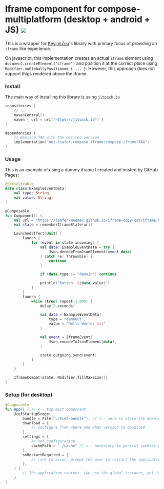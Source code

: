 # Iframe component for compose-multiplatform (desktop + android + JS) [![](https://jitpack.io/v/net.lsafer/compose-iframe.svg)](https://jitpack.io/#net.lsafer/compose-iframe)

This is a wrapper for [KevinnZou](https://github.com/KevinnZou/compose-webview-multiplatform)'s
library with primary focus of providing an `iframe` like experience.

On javascript, this implementation creates an actual `iframe`
element using `document.createElement("iframe")` and position it
at the correct place using `Modifier.onGloballyPositioned { ... }`.
However, this approach does not support thigs rendered above the
iframe.

### Install

The main way of installing this library is
using `jitpack.io`

```kts
repositories {
    // ...
    mavenCentral()
    maven { url = uri("https://jitpack.io") }
}

dependencies {
    // Replace TAG with the desired version
    implementation("net.lsafer.compose-iframe:compose-iframe:TAG")
}
```

### Usage

This is an example of using a dummy iframe I created and hosted by GitHub Pages:

```kotlin
@Serializable
data class ExampleEventData(
    val type: String,
    val value: String,
)

@Composable
fun Component() {
    val url = "https://lsafer-meemer.github.io/iframe-copy-cat/iframe.html"
    val state = rememberIframeState(url)

    LaunchedEffect(Unit) {
        launch {
            for (event in state.incoming) {
                val data: ExampleEventData = try {
                    Json.decodeFromJsonElement(event.data)
                } catch (e: Throwable) {
                    continue
                }

                if (data.type != "demoIn") continue

                println("Gotten: ${data.value}")
            }
        }
        launch {
            while (true) repeat(1_000) {
                delay(2.seconds)

                val data = ExampleEventData(
                    type = "demoOut",
                    value = "Hello World: $it"
                )

                val event = IframeEvent(
                    Json.encodeToJsonElement(data),
                )

                state.outgoing.send(event)
            }
        }
    }

    IframeCompat(state, Modifier.fillMaxSize())
}
```

### Setup (for desktop)

```kotlin
@Composable
fun App() { // <-- top most component
    JcefStartupScope(
        bundle = File("./kcef-bundle"), // <-- were to store the downloaded cef bundle
        download = {
            // configure from where and what version to download
        },
        settings = {
            // cef configuration
            cachePath = "./cache" // <-- necessary to persist cookies and localStorage
        },
        onRestartRequired = {
            // rare to occur. prompt the user to restart the application when it happens
        },
    ) {
        // The application content. (we use the global instance, yet it is better to only use webview here)
    }
}
```
